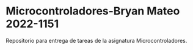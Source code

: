 # Microcontroladores-Bryan Mateo 2022-1151
 Repositorio para entrega de tareas de la asignatura Microcontroladores.
